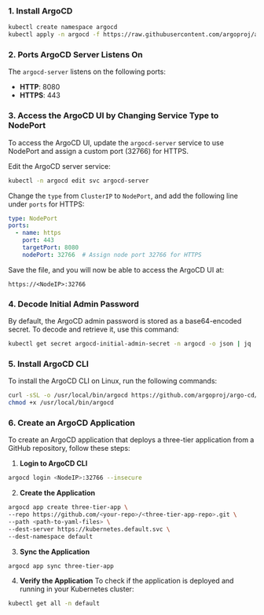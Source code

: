 ### 1. **Install ArgoCD**
```bash
kubectl create namespace argocd
kubectl apply -n argocd -f https://raw.githubusercontent.com/argoproj/argo-cd/stable/manifests/install.yaml
```

### 2. **Ports ArgoCD Server Listens On**
The `argocd-server` listens on the following ports:
- **HTTP**: 8080
- **HTTPS**: 443

### 3. **Access the ArgoCD UI by Changing Service Type to NodePort**
To access the ArgoCD UI, update the `argocd-server` service to use NodePort and assign a custom port (32766) for HTTPS.

Edit the ArgoCD server service:
```bash
kubectl -n argocd edit svc argocd-server
```

Change the `type` from `ClusterIP` to `NodePort`, and add the following line under `ports` for HTTPS:
```yaml
type: NodePort
ports:
  - name: https
    port: 443
    targetPort: 8080
    nodePort: 32766  # Assign node port 32766 for HTTPS
```

Save the file, and you will now be able to access the ArgoCD UI at:
```
https://<NodeIP>:32766
```

### 4. **Decode Initial Admin Password**
By default, the ArgoCD admin password is stored as a base64-encoded secret. To decode and retrieve it, use this command:
```bash
kubectl get secret argocd-initial-admin-secret -n argocd -o json | jq .data.password -r | base64 -d
```

### 5. **Install ArgoCD CLI**
To install the ArgoCD CLI on Linux, run the following commands:
```bash
curl -sSL -o /usr/local/bin/argocd https://github.com/argoproj/argo-cd/releases/download/v2.4.11/argocd-linux-amd64
chmod +x /usr/local/bin/argocd
```

### 6. **Create an ArgoCD Application**
To create an ArgoCD application that deploys a three-tier application from a GitHub repository, follow these steps:

1. **Login to ArgoCD CLI**
```bash
argocd login <NodeIP>:32766 --insecure
```

2. **Create the Application**
```bash
argocd app create three-tier-app \
--repo https://github.com/<your-repo>/<three-tier-app-repo>.git \
--path <path-to-yaml-files> \
--dest-server https://kubernetes.default.svc \
--dest-namespace default
```

3. **Sync the Application**
```bash
argocd app sync three-tier-app
```

4. **Verify the Application**
To check if the application is deployed and running in your Kubernetes cluster:
```bash
kubectl get all -n default
```
